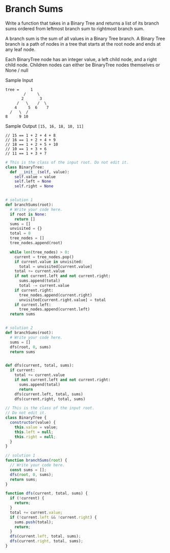 # Branch Sums

Write a function that takes in a Binary Tree and returns a list of its branch
sums ordered from leftmost branch sum to rightmost branch sum.

A branch sum is the sum of all values in a Binary Tree branch. A Binary Tree
branch is a path of nodes in a tree that starts at the root node and ends at
any leaf node.

Each BinaryTree node has an integer value, a
left child node, and a right child node. Children
nodes can either be BinaryTree nodes themselves or
None / null

Sample Input

```
tree =     1
        /     \
       2       3
     /   \    /  \
    4     5  6    7
  /   \  /
8     9 10
```

Sample Output
`[15, 16, 18, 10, 11]`

```
// 15 == 1 + 2 + 4 + 8
// 16 == 1 + 2 + 4 + 9
// 18 == 1 + 2 + 5 + 10
// 10 == 1 + 3 + 6
// 11 == 1 + 3 + 7
```

```python
# This is the class of the input root. Do not edit it.
class BinaryTree:
  def __init__(self, value):
    self.value = value
    self.left = None
    self.right = None


# solution 1
def branchSums(root):
  # Write your code here.
  if root is None:
    return []
  sums = []
  unvisited = {}
  total = 0
  tree_nodes = []
  tree_nodes.append(root)

  while len(tree_nodes) > 0:
    current = tree_nodes.pop()
    if current.value in unvisited:
      total = unvisited[current.value]
    total += current.value
    if not current.left and not current.right:
      sums.append(total)
      total -= current.value
    if current.right:
      tree_nodes.append(current.right)
      unvisited[current.right.value] = total
    if current.left:
      tree_nodes.append(current.left)
  return sums


# solution 2
def branchSums(root):
  # Write your code here.
  sums = []
  dfs(root, 0, sums)
  return sums


def dfs(current, total, sums):
  if current:
    total += current.value
    if not current.left and not current.right:
      sums.append(total)
      return
    dfs(current.left, total, sums)
    dfs(current.right, total, sums)
```

```javascript
// This is the class of the input root.
// Do not edit it.
class BinaryTree {
  constructor(value) {
    this.value = value;
    this.left = null;
    this.right = null;
  }
}

// solution 1
function branchSums(root) {
  // Write your code here.
  const sums = [];
  dfs(root, 0, sums);
  return sums;
}

function dfs(current, total, sums) {
  if (!current) {
    return;
  }
  total += current.value;
  if (!current.left && !current.right) {
    sums.push(total);
    return;
  }
  dfs(current.left, total, sums);
  dfs(current.right, total, sums);
}
```
